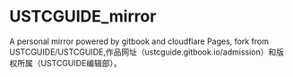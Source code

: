 # USTCGUIDE_mirror
A personal mirror powered by gitbook and cloudflare Pages, fork from USTCGUIDE/USTCGUIDE,作品网址（ustcguide.gitbook.io/admission）和版权所属（USTCGUIDE编辑部）。

